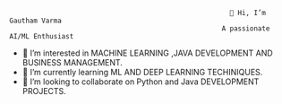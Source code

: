                                                            👋 Hi, I’m Gautham Varma 
                                                         A passionate AI/ML Enthusiast
                                               
- 👀 I’m interested in MACHINE LEARNING ,JAVA DEVELOPMENT AND BUSINESS MANAGEMENT.
- 🌱 I’m currently learning ML AND DEEP LEARNING TECHINIQUES.
- 💞️ I’m looking to collaborate on Python and Java DEVELOPMENT PROJECTS.


<!---
GauthamVarma11/GauthamVarma11 is a ✨ special ✨ repository because its `README.md` (this file) appears on your GitHub profile.
You can click the Preview link to take a look at your changes.
--->
